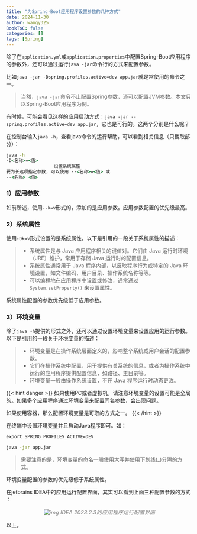 ```yaml
---
title: "为Spring-Boot应用程序设置参数的几种方式"
date: 2024-11-30
author: wangy325
BookToC: false
categories: []
tags: [Spring]
---
```


除了在`application.yml`或`application.properties`中配置Spring-Boot应用程序的参数外，还可以通过运行`java -jar`命令行的方式来配置参数。

比如`java -jar -Dspring.profiles.active=dev app.jar`就是常使用的命令之一。

> 当然，`java -jar`命令不止配置Spring参数，还可以配置JVM参数。本文只以Spring-Boot应用程序为例。

有时候，可能会看见这样的应用启动方式：`java -jar --spring.profiles.active=dev app.jar`，它也是可行的。这两个分别是什么呢？

<!--more-->

在控制台输入`java -h`，查看java命令的运行帮助，可以看到相关信息（只截取部分）：

```cmd
java -h
-D<名称>=<值>
                  设置系统属性
要为长选项指定参数, 可以使用 --<名称>=<值> 或
--<名称> <值>
```

### 1）应用参数

如前所述，使用`--k=v`形式的，添加的是应用参数。应用参数配置的优先级最高。

### 2）系统属性

使用`-Dk=v`形式设置的是系统属性。以下是引用的一段关于系统属性的描述：

>- 系统属性是与 Java 应用程序相关的键值对。它们由 Java 运行时环境（JRE）维护，常用于存储 Java 运行时的配置信息。
>- 系统属性通常用于 Java 程序内部，以反映程序行为或特定的 Java 环境设置，如文件编码、用户目录、操作系统名称等等。
>- 可以编程地在应用程序中设置或修改，通常通过 `System.setProperty()` 来设置属性。

系统属性配置的参数优先级低于应用参数。

### 3）环境变量

除了`java -h`提供的形式之外，还可以通过设置环境变量来设置应用的运行参数。以下是引用的一段关于环境变量的描述：

>- 环境变量是在操作系统层面定义的，影响整个系统或用户会话的配置参数。
>- 它们在操作系统中配置，用于提供有关系统的信息，或者为操作系统中运行的应用程序提供配置信息，如路径、主目录等。
>- 环境变量一般由操作系统设置，不在 Java 程序运行时动态更改。

{{< hint danger >}}
如果使用PC或者虚拟机，请注意环境变量的设置可能是全局的。如果多个应用程序通过环境变量来配置同名参数，会出现问题。

如果使用容器，那么配置环境变量是可取的方式之一。
{{< /hint >}}

在终端中设置环境变量并且启动Java程序即可。如：

```cmd
export SPRING_PROFILES_ACTIVE=DEV

java -jar app.jar
```

>需要注意的是，环境变量的命名一般使用大写并使用下划线(_)分隔的方式。

环境变量配置的参数的优先级低于系统属性。

在jetbrains IDEA中的应用运行配置界面，其实可以看到上面三种配置参数的方式 ：

<center style="font-size:.9rem;font-style:italic;color:grey">

![img](/img/post/shot2024-11-30at19.54.39.png)
IDEA 2023.2.3的应用程序运行配置界面
</center>

以上。

